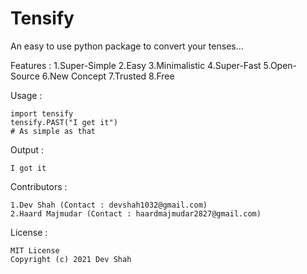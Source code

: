 # Tensify

An easy to use python package to convert your tenses...


Features : 
1.Super-Simple
2.Easy
3.Minimalistic
4.Super-Fast
5.Open-Source
6.New Concept
7.Trusted
8.Free


Usage :
```
import tensify
tensify.PAST("I get it")
# As simple as that 
```

Output : 
```
I got it
```



Contributors : 
```
1.Dev Shah (Contact : devshah1032@gmail.com)
2.Haard Majmudar (Contact : haardmajmudar2827@gmail.com)
```



License : 
```
MIT License
Copyright (c) 2021 Dev Shah
```